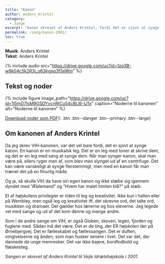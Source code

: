 ```yaml
---
title: "Kanon"
author: anders_krintel
category:
  - Sange
excerpt: "Kanon skrevet af Anders Krintel, fordi det er sjovt at synge kanon - og en højskole skal have sin egen."
permalink: /sang/kanon-2001/
toc: true
---
```


**Musik**: Anders Krintel  
**Tekst**: Anders Krintel

{% include audio src="https://drive.google.com/uc?id=1zq3B-w9k04c5k2R3j_o63lrgeq3f5eWm" %}

## Tekst og noder

{% include figure image_path="https://drive.google.com/uc?id=1l5mD7lsM9GSDYycnRtCu54cBLl6-IJ1x" caption="Noderne til kanonen" alt="Noderne til kanonen" %}

[<i class='far fa-file-pdf'></i> Download noder som PDF](https://drive.google.com/uc?id=1RxPTvV92XU-dbK-LhEnzTOuzvzw3VLGM){: .btn .btn--danger .btn--primary .btn--large}

## Om kanonen af Anders Krintel

Da jeg skrev VIH-kanonen, var det vel bare fordi, det er sjovt at synge kanon. En kanon er en musikalsk leg. Det er en leg med toner at skrive dem, og det er en leg med sang at synge dem. Når man synger kanon, skal man være på, ellers ryger man af, som blev man slynget ud af en centrifuge. Det kan være vanskeligt at synge flerstemmigt, men med en kanon får man trænet det på en finurlig måde.

Og ja, så skulle VIH da have sin egen kanon og ikke slæbe sig igennem dyndet med ”Æblemand” og ”Hvem har malet himlen blå?” på slæb.

Et af højskolens privilegier er tiden til leg og kreativitet. Ikke kun i hallen eller på Wembley, men også leg og kreativitet ift. det skrevne ord, det talte ord, musikken og dramaet. Det gælder hos lærerne og hos eleverne. Jeg legede vel med sange og ud af det kom denne og mange andre.

Som i de andre sange om VIH, er også Globen, skoven, legen, fjorden og fuglene med. Sådan må det være. Det er de ting, der ER højskolen der på Ørnebjergvej. Det er fælleskabet og fællessangen. Det er duften, omgivelserne og ånden, som man husker senere i livet. Det var det, der dannede de unge mennesker. Det var ikke bajere, bordfodbold og flæskesteg.

_Sangen er skrevet af Anders Krintel til Vejle Idrætshøjskole i 2001._
